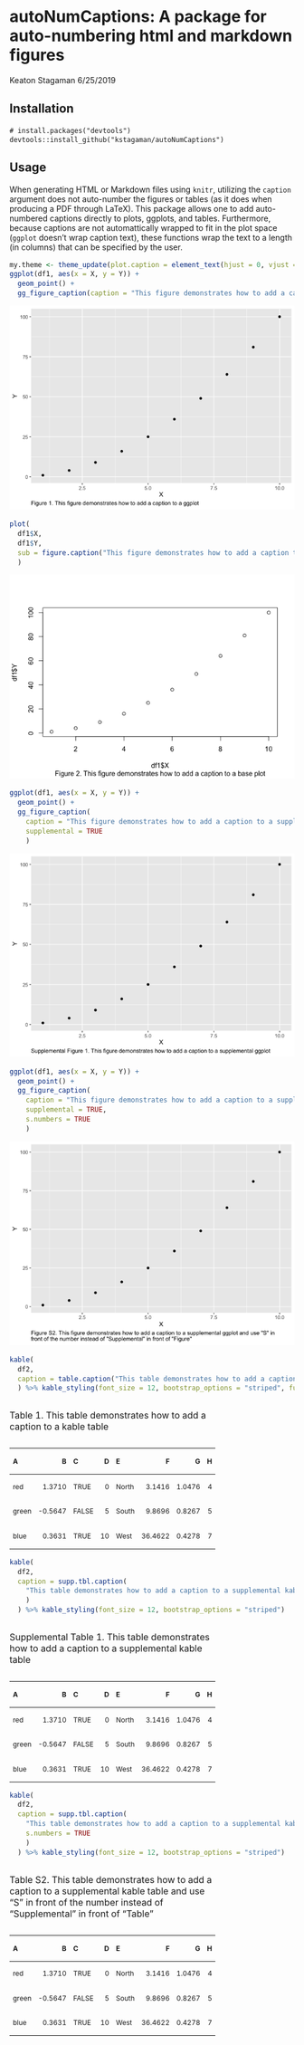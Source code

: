 autoNumCaptions: A package for auto-numbering html and markdown figures
================
Keaton Stagaman
6/25/2019

<style>
caption {
      font-size: 12px;
      text-align: left;
    }
</style>

## Installation

    # install.packages("devtools")
    devtools::install_github("kstagaman/autoNumCaptions")

## Usage

When generating HTML or Markdown files using `knitr`, utilizing the
`caption` argument does not auto-number the figures or tables (as it
does when producing a PDF through LaTeX). This package allows one to add
auto-numbered captions directly to plots, ggplots, and tables.
Furthermore, because captions are not automattically wrapped to fit in
the plot space (`ggplot` doesn’t wrap caption text), these functions
wrap the text to a length (in columns) that can be specified by the
user.

``` r
my.theme <- theme_update(plot.caption = element_text(hjust = 0, vjust = 1, size = 10))
ggplot(df1, aes(x = X, y = Y)) +
  geom_point() +
  gg_figure_caption(caption = "This figure demonstrates how to add a caption to a ggplot")
```

![](README_files/figure-gfm/ggplot-example-1.png)<!-- -->

``` r
plot(
  df1$X, 
  df1$Y, 
  sub = figure.caption("This figure demonstrates how to add a caption to a base plot")
  )
```

![](README_files/figure-gfm/plot-example-1.png)<!-- -->

``` r
ggplot(df1, aes(x = X, y = Y)) +
  geom_point() +
  gg_figure_caption(
    caption = "This figure demonstrates how to add a caption to a supplemental ggplot",
    supplemental = TRUE
    )
```

![](README_files/figure-gfm/supp-ggplot-examples-1.png)<!-- -->

``` r
ggplot(df1, aes(x = X, y = Y)) +
  geom_point() +
  gg_figure_caption(
    caption = "This figure demonstrates how to add a caption to a supplemental ggplot and use \"S\" in front of the number instead of \"Supplemental\" in front of \"Figure\"",
    supplemental = TRUE,
    s.numbers = TRUE
    )
```

![](README_files/figure-gfm/supp-ggplot-examples-2.png)<!-- -->

``` r
kable(
  df2, 
  caption = table.caption("This table demonstrates how to add a caption to a kable table")
  ) %>% kable_styling(font_size = 12, bootstrap_options = "striped", full_width = T)
```

<table class="table table-striped" style="font-size: 12px; margin-left: auto; margin-right: auto;">

<caption style="font-size: initial !important;">

Table 1. This table demonstrates how to add a caption to a kable table

</caption>

<thead>

<tr>

<th style="text-align:left;">

A

</th>

<th style="text-align:right;">

B

</th>

<th style="text-align:left;">

C

</th>

<th style="text-align:right;">

D

</th>

<th style="text-align:left;">

E

</th>

<th style="text-align:right;">

F

</th>

<th style="text-align:right;">

G

</th>

<th style="text-align:right;">

H

</th>

</tr>

</thead>

<tbody>

<tr>

<td style="text-align:left;">

red

</td>

<td style="text-align:right;">

1.3710

</td>

<td style="text-align:left;">

TRUE

</td>

<td style="text-align:right;">

0

</td>

<td style="text-align:left;">

North

</td>

<td style="text-align:right;">

3.1416

</td>

<td style="text-align:right;">

1.0476

</td>

<td style="text-align:right;">

4

</td>

</tr>

<tr>

<td style="text-align:left;">

green

</td>

<td style="text-align:right;">

\-0.5647

</td>

<td style="text-align:left;">

FALSE

</td>

<td style="text-align:right;">

5

</td>

<td style="text-align:left;">

South

</td>

<td style="text-align:right;">

9.8696

</td>

<td style="text-align:right;">

0.8267

</td>

<td style="text-align:right;">

5

</td>

</tr>

<tr>

<td style="text-align:left;">

blue

</td>

<td style="text-align:right;">

0.3631

</td>

<td style="text-align:left;">

TRUE

</td>

<td style="text-align:right;">

10

</td>

<td style="text-align:left;">

West

</td>

<td style="text-align:right;">

36.4622

</td>

<td style="text-align:right;">

0.4278

</td>

<td style="text-align:right;">

7

</td>

</tr>

</tbody>

</table>

``` r
kable(
  df2, 
  caption = supp.tbl.caption(
    "This table demonstrates how to add a caption to a supplemental kable table"
    )
  ) %>% kable_styling(font_size = 12, bootstrap_options = "striped")
```

<table class="table table-striped" style="font-size: 12px; margin-left: auto; margin-right: auto;">

<caption style="font-size: initial !important;">

Supplemental Table 1. This table demonstrates how to add a caption to a
supplemental kable table

</caption>

<thead>

<tr>

<th style="text-align:left;">

A

</th>

<th style="text-align:right;">

B

</th>

<th style="text-align:left;">

C

</th>

<th style="text-align:right;">

D

</th>

<th style="text-align:left;">

E

</th>

<th style="text-align:right;">

F

</th>

<th style="text-align:right;">

G

</th>

<th style="text-align:right;">

H

</th>

</tr>

</thead>

<tbody>

<tr>

<td style="text-align:left;">

red

</td>

<td style="text-align:right;">

1.3710

</td>

<td style="text-align:left;">

TRUE

</td>

<td style="text-align:right;">

0

</td>

<td style="text-align:left;">

North

</td>

<td style="text-align:right;">

3.1416

</td>

<td style="text-align:right;">

1.0476

</td>

<td style="text-align:right;">

4

</td>

</tr>

<tr>

<td style="text-align:left;">

green

</td>

<td style="text-align:right;">

\-0.5647

</td>

<td style="text-align:left;">

FALSE

</td>

<td style="text-align:right;">

5

</td>

<td style="text-align:left;">

South

</td>

<td style="text-align:right;">

9.8696

</td>

<td style="text-align:right;">

0.8267

</td>

<td style="text-align:right;">

5

</td>

</tr>

<tr>

<td style="text-align:left;">

blue

</td>

<td style="text-align:right;">

0.3631

</td>

<td style="text-align:left;">

TRUE

</td>

<td style="text-align:right;">

10

</td>

<td style="text-align:left;">

West

</td>

<td style="text-align:right;">

36.4622

</td>

<td style="text-align:right;">

0.4278

</td>

<td style="text-align:right;">

7

</td>

</tr>

</tbody>

</table>

``` r
kable(
  df2, 
  caption = supp.tbl.caption(
    "This table demonstrates how to add a caption to a supplemental kable table and use \"S\" in front of the number instead of \"Supplemental\" in front of \"Table\"",
    s.numbers = TRUE
    )
  ) %>% kable_styling(font_size = 12, bootstrap_options = "striped")
```

<table class="table table-striped" style="font-size: 12px; margin-left: auto; margin-right: auto;">

<caption style="font-size: initial !important;">

Table S2. This table demonstrates how to add a caption to a supplemental
kable table and use “S” in front of the number instead of “Supplemental”
in front of “Table”

</caption>

<thead>

<tr>

<th style="text-align:left;">

A

</th>

<th style="text-align:right;">

B

</th>

<th style="text-align:left;">

C

</th>

<th style="text-align:right;">

D

</th>

<th style="text-align:left;">

E

</th>

<th style="text-align:right;">

F

</th>

<th style="text-align:right;">

G

</th>

<th style="text-align:right;">

H

</th>

</tr>

</thead>

<tbody>

<tr>

<td style="text-align:left;">

red

</td>

<td style="text-align:right;">

1.3710

</td>

<td style="text-align:left;">

TRUE

</td>

<td style="text-align:right;">

0

</td>

<td style="text-align:left;">

North

</td>

<td style="text-align:right;">

3.1416

</td>

<td style="text-align:right;">

1.0476

</td>

<td style="text-align:right;">

4

</td>

</tr>

<tr>

<td style="text-align:left;">

green

</td>

<td style="text-align:right;">

\-0.5647

</td>

<td style="text-align:left;">

FALSE

</td>

<td style="text-align:right;">

5

</td>

<td style="text-align:left;">

South

</td>

<td style="text-align:right;">

9.8696

</td>

<td style="text-align:right;">

0.8267

</td>

<td style="text-align:right;">

5

</td>

</tr>

<tr>

<td style="text-align:left;">

blue

</td>

<td style="text-align:right;">

0.3631

</td>

<td style="text-align:left;">

TRUE

</td>

<td style="text-align:right;">

10

</td>

<td style="text-align:left;">

West

</td>

<td style="text-align:right;">

36.4622

</td>

<td style="text-align:right;">

0.4278

</td>

<td style="text-align:right;">

7

</td>

</tr>

</tbody>

</table>
